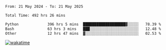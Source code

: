<!--START_SECTION:waka-->

```txt
From: 21 May 2024 - To: 21 May 2025

Total Time: 492 hrs 26 mins

Python             396 hrs 5 mins  ███████████████████▓░░░░░   78.39 %
Bash               63 hrs 3 mins   ███░░░░░░░░░░░░░░░░░░░░░░   12.48 %
Other              12 hrs 47 mins  ▓░░░░░░░░░░░░░░░░░░░░░░░░   02.53 %
```

<!--END_SECTION:waka-->
[![wakatime](https://wakatime.com/badge/user/5f89a63a-5294-4958-ad30-2b3455e63f2a.svg)](https://wakatime.com/@5f89a63a-5294-4958-ad30-2b3455e63f2a)

